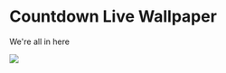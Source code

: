 # Countdown Live Wallpaper

We're all in here

![](https://dl2.pushbulletusercontent.com/G61Lr4yFgo32YeTLUKWKGnv9hiFJV2Zg/Screenshot_20170902-224514.png)
